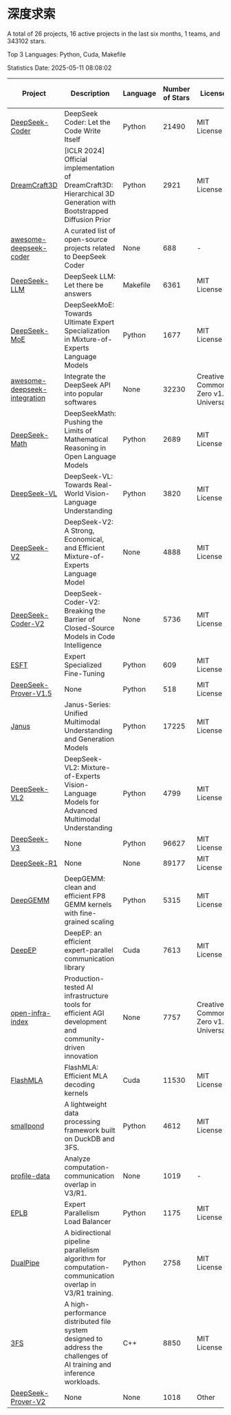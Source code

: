 # 深度求索

A total of 26 projects, 16 active projects in the last six months, 1 teams, and 343102 stars.

Top 3 Languages: Python, Cuda, Makefile

Statistics Date: 2025-05-11 08:08:02

| Project | Description | Language | Number of Stars | License | Creation Date | Last Updated Date | Last Pushed Date |
| --- | --- | --- | --- | --- | --- | --- | --- |
| [DeepSeek-Coder](https://github.com/deepseek-ai/DeepSeek-Coder) | DeepSeek Coder: Let the Code Write Itself | Python | 21490 | MIT License | 2023-10-20 | 2025-05-11 | 2024-05-21 |
| [DreamCraft3D](https://github.com/deepseek-ai/DreamCraft3D) | [ICLR 2024] Official implementation of DreamCraft3D: Hierarchical 3D Generation with Bootstrapped Diffusion Prior | Python | 2921 | MIT License | 2023-10-23 | 2025-05-11 | 2025-04-22 |
| [awesome-deepseek-coder](https://github.com/deepseek-ai/awesome-deepseek-coder) | A curated list of open-source projects related to DeepSeek Coder | None | 688 | - | 2023-11-06 | 2025-05-08 | 2024-04-03 |
| [DeepSeek-LLM](https://github.com/deepseek-ai/DeepSeek-LLM) | DeepSeek LLM: Let there be answers | Makefile | 6361 | MIT License | 2023-11-29 | 2025-05-09 | 2024-02-04 |
| [DeepSeek-MoE](https://github.com/deepseek-ai/DeepSeek-MoE) | DeepSeekMoE: Towards Ultimate Expert Specialization in Mixture-of-Experts Language Models | Python | 1677 | MIT License | 2024-01-02 | 2025-05-11 | 2024-01-16 |
| [awesome-deepseek-integration](https://github.com/deepseek-ai/awesome-deepseek-integration) | Integrate the DeepSeek API into popular softwares | None | 32230 | Creative Commons Zero v1.0 Universal | 2024-01-11 | 2025-05-11 | 2025-04-28 |
| [DeepSeek-Math](https://github.com/deepseek-ai/DeepSeek-Math) | DeepSeekMath: Pushing the Limits of Mathematical Reasoning in Open Language Models | Python | 2689 | MIT License | 2024-02-05 | 2025-05-10 | 2024-04-15 |
| [DeepSeek-VL](https://github.com/deepseek-ai/DeepSeek-VL) | DeepSeek-VL: Towards Real-World Vision-Language Understanding | Python | 3820 | MIT License | 2024-03-07 | 2025-05-08 | 2024-04-24 |
| [DeepSeek-V2](https://github.com/deepseek-ai/DeepSeek-V2) | DeepSeek-V2: A Strong, Economical, and Efficient Mixture-of-Experts Language Model | None | 4888 | MIT License | 2024-04-22 | 2025-05-09 | 2024-09-25 |
| [DeepSeek-Coder-V2](https://github.com/deepseek-ai/DeepSeek-Coder-V2) | DeepSeek-Coder-V2: Breaking the Barrier of Closed-Source Models in Code Intelligence | None | 5736 | MIT License | 2024-06-14 | 2025-05-11 | 2024-09-24 |
| [ESFT](https://github.com/deepseek-ai/ESFT) | Expert Specialized Fine-Tuning | Python | 609 | MIT License | 2024-07-04 | 2025-05-11 | 2024-09-22 |
| [DeepSeek-Prover-V1.5](https://github.com/deepseek-ai/DeepSeek-Prover-V1.5) | None | Python | 518 | MIT License | 2024-08-15 | 2025-05-10 | 2024-08-16 |
| [Janus](https://github.com/deepseek-ai/Janus) | Janus-Series: Unified Multimodal Understanding and Generation Models | Python | 17225 | MIT License | 2024-10-18 | 2025-05-11 | 2025-02-01 |
| [DeepSeek-VL2](https://github.com/deepseek-ai/DeepSeek-VL2) | DeepSeek-VL2: Mixture-of-Experts Vision-Language Models for Advanced Multimodal Understanding | Python | 4799 | MIT License | 2024-12-13 | 2025-05-10 | 2025-02-26 |
| [DeepSeek-V3](https://github.com/deepseek-ai/DeepSeek-V3) | None | Python | 96627 | MIT License | 2024-12-26 | 2025-05-11 | 2025-04-09 |
| [DeepSeek-R1](https://github.com/deepseek-ai/DeepSeek-R1) | None | None | 89177 | MIT License | 2025-01-20 | 2025-05-11 | 2025-04-09 |
| [DeepGEMM](https://github.com/deepseek-ai/DeepGEMM) | DeepGEMM: clean and efficient FP8 GEMM kernels with fine-grained scaling | Python | 5315 | MIT License | 2025-02-13 | 2025-05-11 | 2025-05-09 |
| [DeepEP](https://github.com/deepseek-ai/DeepEP) | DeepEP: an efficient expert-parallel communication library | Cuda | 7613 | MIT License | 2025-02-17 | 2025-05-11 | 2025-05-08 |
| [open-infra-index](https://github.com/deepseek-ai/open-infra-index) | Production-tested AI infrastructure tools for efficient AGI development and community-driven innovation | None | 7757 | Creative Commons Zero v1.0 Universal | 2025-02-21 | 2025-05-11 | 2025-04-14 |
| [FlashMLA](https://github.com/deepseek-ai/FlashMLA) | FlashMLA: Efficient MLA decoding kernels | Cuda | 11530 | MIT License | 2025-02-21 | 2025-05-11 | 2025-04-29 |
| [smallpond](https://github.com/deepseek-ai/smallpond) | A lightweight data processing framework built on DuckDB and 3FS. | Python | 4612 | MIT License | 2025-02-24 | 2025-05-11 | 2025-03-05 |
| [profile-data](https://github.com/deepseek-ai/profile-data) | Analyze computation-communication overlap in V3/R1. | None | 1019 | - | 2025-02-26 | 2025-05-10 | 2025-03-21 |
| [EPLB](https://github.com/deepseek-ai/EPLB) | Expert Parallelism Load Balancer | Python | 1175 | MIT License | 2025-02-26 | 2025-05-09 | 2025-03-24 |
| [DualPipe](https://github.com/deepseek-ai/DualPipe) | A bidirectional pipeline parallelism algorithm for computation-communication overlap in V3/R1 training. | Python | 2758 | MIT License | 2025-02-26 | 2025-05-09 | 2025-03-10 |
| [3FS](https://github.com/deepseek-ai/3FS) |  A high-performance distributed file system designed to address the challenges of AI training and inference workloads.  | C++ | 8850 | MIT License | 2025-02-27 | 2025-05-11 | 2025-05-07 |
| [DeepSeek-Prover-V2](https://github.com/deepseek-ai/DeepSeek-Prover-V2) | None | None | 1018 | Other | 2025-04-30 | 2025-05-11 | 2025-04-30 |
